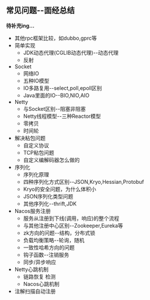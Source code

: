 ## 常见问题--面经总结

**待补充ing...**

* 其他rpc框架比较，如dubbo,gprc等
* 简单实现
  * JDK动态代理(CGLIB动态代理)--动态代理
  * 反射
* Socket
  * 网络IO
  * 五种IO模型
  * IO多路复用--select,poll,epoll区别
  * Java里面的IO--BIO,NIO,AIO
* Netty
  * 与Socket区别--阻塞非阻塞
  * Netty线程模型--三种Reactor模型
  * 零拷贝
  * 时间轮
* 解决粘包问题
  * 自定义协议
  * TCP粘包问题
  * 自定义编解码器怎么做的
* 序列化
  * 序列化原理
  * 四种序列化方式区别--JSON,Kryo,Hessian,Protobuf
  * Kryo的安全问题，为什么体积小
  * JSON序列化类型问题
  * 其他序列化--thrift,JDK
* Nacos服务注册
  * 服务从注册到下线(调用，响应)的整个流程
  * 与其他注册中心区别--Zookeeper,Eureka等
  * zk方向的问题--结构，分布式锁
  * 负载均衡策略--轮询，随机
  * 一致性哈希方向的问题
  * 钩子函数--注销服务
  * 同步/异步响应
* Netty心跳机制
  * 链路恢复 检测
  * Nacos心跳机制
* 注解扫描自动注册
